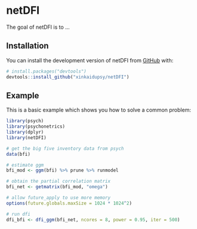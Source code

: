
# netDFI

<!-- badges: start -->
<!-- badges: end -->

The goal of netDFI is to ...

## Installation

You can install the development version of netDFI from [GitHub](https://github.com/) with:

``` r
# install.packages("devtools")
devtools::install_github("xinkaidupsy/netDFI")
```

## Example

This is a basic example which shows you how to solve a common problem:

``` r
library(psych)
library(psychonetrics)
library(dplyr)
library(netDFI)

# get the big five inventory data from psych
data(bfi)

# estimate ggm 
bfi_mod <- ggm(bfi) %>% prune %>% runmodel     

# obtain the partial correlation matrix
bfi_net <- getmatrix(bfi_mod, "omega")

# allow future_apply to use more memory
options(future.globals.maxSize = 1024 * 1024^2)

# run dfi
dfi_bfi <- dfi_ggm(bfi_net, ncores = 8, power = 0.95, iter = 500)

```

